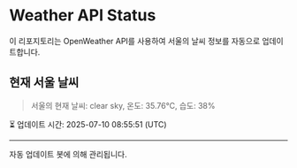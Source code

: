 
# Weather API Status

이 리포지토리는 OpenWeather API를 사용하여 서울의 날씨 정보를 자동으로 업데이트합니다.

## 현재 서울 날씨
> 서울의 현재 날씨: clear sky, 온도: 35.76°C, 습도: 38%

⏳ 업데이트 시간: 2025-07-10 08:55:51 (UTC)

---
자동 업데이트 봇에 의해 관리됩니다.
